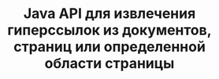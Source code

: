 ---
############################# Static ############################
layout: "auto-gen-gist"
draft: false
path: "ru/parser/java/extract/docm/"
otherformats: DOC DOT DOCX DOTX DOTM TXT ODT OTT RTF PDF XHTML MHTML MD XML EPUB FB2 CHM XLS XLT XLSX XLSM XLSB XLTX XLTM ODS CSV OTS XLA XLAM PPT PPTX  PPS POT PPSX PPTM POTX PPSM ODP OTP PST OST EML EMLX MSG ONE 

############################# Head ############################
head_title: "Извлечение гиперссылок из документов, страниц или области страницы через Java API"
head_description: "GroupDocs.Parser Java API позволяет разработчикам извлекать гиперссылки из документов, страниц документов или определенных областей страниц Excel, PowerPoint, PDF, Outlook и т. д."

############################# Header ############################
title: "Java API для извлечения гиперссылок из документов, страниц или определенной области страницы"
description: "Java API GroupDocs.Parser упрощает работу разработчиков, позволяя им извлекать гиперссылки из документов, страницы документа или определенной области страницы PDF, DOCX, PPTX, EML, MSG, XLS, XLSX, CSV, RTF, EPUB и многих других."

######################### Download Button #######################
button:
    enable: true

############################# About ############################
about:
    enable: true
    title: "Как выполнить извлечение гиперссылок из различных документов с помощью Java?"
    content: |
       На этой веб-странице объясняется, как анализировать и извлекать гиперссылки из различных типов документов, страниц документа или определенной области страницы, используя всего пару строк кода Java. Гиперссылка может быть очень полезна для навигации между страницами или веб-сайтами и может указывать на весь документ или на определенную часть документа, графику, звуки, адреса электронной почты и многое другое. GroupDocs.Parser для Java — это очень мощный API, который позволяет разработчикам программного обеспечения анализировать документы и извлекать текст, а также метаданные из различных популярных документов в своих собственных Java-приложениях. Он включает несколько расширенных функций для извлечения текста и гиперссылок из различных типов документов, таких как PDF, электронные письма, электронные книги, форматы Microsoft Office: Word (DOC, DOCX), PowerPoint (PPT, PPTX), Excel (XLS, XLSX), форматы LibreOffice. и многое другое.

############################# content ############################
steps:
    enable: true
    block:
    - title_left: "Как извлечь гиперссылки из документов DOCM"
      content_left: |
       В GroupDocs.Parser Java включены функции для извлечения гиперссылок из документов DOCM. В следующем примере кода Java показано, как можно извлечь гиперссылки из документа DOCM. 

      title_right: "Извлечение гиперссылок через Java"
      content_right: |
        * Создайте экземпляр [Parser](https://apireference.groupdocs.com/parser/java/com.groupdocs.parser/Parser)
        * Проверьте, поддерживает ли документ извлечение гиперссылок
        * Извлечь гиперссылки из документа
        * Вызов метода [GetHyperlinks](https://apireference.groupdocs.com/parser/java/com.groupdocs.parser/Parser#getHyperlinks()) извлекает все гиперссылки из всего документа.
        * Итерация по гиперссылкам и печать URL-адреса гиперссылки

      gisthash: "036de701f5f17a02dd2353ee547afd5b"
      gistfile: "extract_hyperlinks_form_documents.java"

    - title_left: "Как извлечь гиперссылки со страницы документов DOCM"
      content_left: |
       GroupDocs.Parser .NET позволяет разработчикам программного обеспечения извлекать гиперссылки из документов DOCM с помощью пары строк кода. В приведенном ниже коде C# .NET показано извлечение гиперссылок внутри документа DOCM.

      title_right: "Извлечение гиперссылок через Java"
      content_right: |
        * Создайте экземпляр [Parser](https://apireference.groupdocs.com/parser/java/com.groupdocs.parser/Parser)
        * Проверьте, поддерживает ли документ извлечение гиперссылок
        * Get document info by calling [getDocumentInfo](https://apireference.groupdocs.com/parser/java/com.groupdocs.parser/Parser#getDocumentInfo()) method.
        * Перебирать страницы и печатать номер страницы
        * Извлечь гиперссылки из документа
        * Вызов метода [GetHyperlinks](https://apireference.groupdocs.com/parser/java/com.groupdocs.parser/Parser#getHyperlinks()) извлекает все гиперссылки из всего документа.
        * Итерация по гиперссылкам и печать URL-адреса гиперссылки
     
      gisthash: "bcca6319f2287edb7295443c1def46ee"
      gistfile: "extract_hyperlinks_form_documents_page.java"
      
    - title_left: "Извлечение гиперссылок из DOCM области страницы документов"
      content_left: |
       GroupDocs.Parser Java API обеспечивает полную поддержку извлечения гиперссылок со страницы документа DOCM. В следующем коде Java показано, как программисты могут извлекать гиперссылки из области страницы документа DOCM в своих собственных приложениях Java.

      title_right: "Как извлечь гиперссылки с помощью Java?"
      content_right: |
        * Создайте экземпляр [Parser](https://apireference.groupdocs.com/parser/java/com.groupdocs.parser/Parser) 
        * Проверить документ на наличие поддержки извлечения гиперссылок
        * Создайте параметры, которые используются для извлечения гиперссылок
        * Вызов метода [GetHyperlinks](https://apireference.groupdocs.com/parser/java/com.groupdocs.parser/Parser#getHyperlinks()) извлекает все гиперссылки из всего документа.
        * Итерация по гиперссылкам и печать URL-адреса гиперссылки
     
      gisthash: "4aefff1fcc6733c0fc12b736d7e36711"
      gistfile: "hyperlinks_extraction_from_document_page_area.java"

    - title_left: "Системные Требования"
      content_left: |
        GroupDocs.Parser для Java поддерживается на всех основных платформах и операционных системах. Он может создавать документы в Microsoft Word, Excel, PowerPoint, Outlook, OpenOffice и более 50 других форматах. Для получения полного руководства по системным требованиям, пожалуйста, посетите системные требования перед выполнением приведенного ниже кода. Убедитесь, что в вашей системе установлены следующие предварительные требования:
        * Операционные системы: Microsoft Windows, Linux, MacOS
        * Поддержка версий Java: J2SE 7.0 (1.7), J2SE 8.0 (1.8) или выше
        * Получите последнюю версию Java API GroupDocs.Assembly из GroupDocs [репозитория](https://repository.groupdocs.com/webapp/#/artifacts/browse/tree/General/repo/com/groupdocs/groupdocs-parser)
        
      title_right: "Зачем использовать GroupDocs.Assembly"
      content_right: |
        * Извлечение простого текста из любого из поддерживаемых документов.
        * Поддержка извлечения оглавления
        * Извлечение форматированного текста, метаданных, изображений, контейнеров и вложений.
        * Парсинг документов по пользовательским шаблонам.
        * Поиск текста с использованием ключевого слова или регулярного выражения.
        * Поддержка извлечения структурированного текста
        * Извлечение оглавления для некоторых поддерживаемых форматов документов.
        * Анализировать данные формы из PDF-документов.

demos:
    enable: true
        

more_formats:
    enable: true


back_to_top:
    enable: true
---
